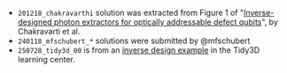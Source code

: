 - `201218_chakravarthi` solution was extracted from Figure 1 of "[Inverse-designed photon extractors for optically addressable defect qubits](https://opg.optica.org/optica/fulltext.cfm?uri=optica-7-12-1805&id=444947)", by Chakravarti et al.
- `240118_mfschubert_*` solutions were submitted by @mfschubert
- `250728_tidy3d_00` is from an [inverse design example](https://www.flexcompute.com/tidy3d/examples/notebooks/Autograd21GaPLightExtractor/) in the Tidy3D learning center.
